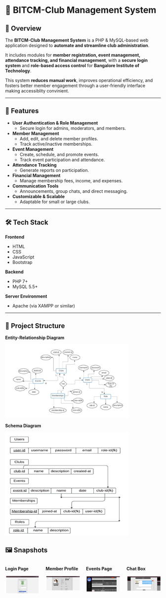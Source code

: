 # 📌 BITCM-Club Management System

## 📖 Overview
The **BITCM-Club Management System** is a PHP & MySQL-based web application designed to **automate and streamline club administration**. 

It includes modules for **member registration, event management, attendance tracking, and financial management**, with a **secure login system** and **role-based access control** for **Bangalore Institute of Technology**.  

This system **reduces manual work**, improves operational efficiency, and fosters better member engagement through a user-friendly interface making accessiblity convinient.

---

## 🚀 Features
- **User Authentication & Role Management**  
  - Secure login for admins, moderators, and members.  
- **Member Management**  
  - Add, edit, and delete member profiles.  
  - Track active/inactive memberships.  
- **Event Management**  
  - Create, schedule, and promote events.  
  - Track event participation and attendance.  
- **Attendance Tracking**  
  - Generate reports on participation.  
- **Financial Management**  
  - Manage membership fees, income, and expenses.    
- **Communication Tools**  
  - Announcements, group chats, and direct messaging.  
- **Customizable & Scalable**  
  - Adaptable for small or large clubs.

---

## 🛠️ Tech Stack
**Frontend**
- HTML  
- CSS  
- JavaScript  
- Bootstrap  

**Backend**
- PHP 7+  
- MySQL 5.5+  

**Server Environment**
- Apache (via XAMPP or similar)

---

## 📂 Project Structure
<p><b>Entity-Relationship Diagram</b></p>
<img src="SS/ER-diagram.png" alt="ER Diagram" width="400">

<p><b>Schema Diagram</b></p>
<img src="SS/Schema-diagram.png" alt="Schema Diagram" width="400">

## 🖼️ Snapshots
<div style="display: flex; gap: 20px;">
  <div>
    <p><b>Login Page</b></p>
    <img src="SS/LoginSS.png" alt="Login Page" width="400">
  </div>
  <div>
    <p><b>Member Profile</b></p>
    <img src="SS/MemberProfileSS.png" alt="Member Profile" width="400">
  </div>
  <div>
    <p><b>Events Page</b></p>
    <img src="SS/ModeratorHomepageSS.png" alt="Events Page" width="400">
  </div>
  <div>
    <p><b>Chat Box</b></p>
    <img src="SS/ChatboxSS.png" alt="Chat Box" width="400">
  </div>
</div>
